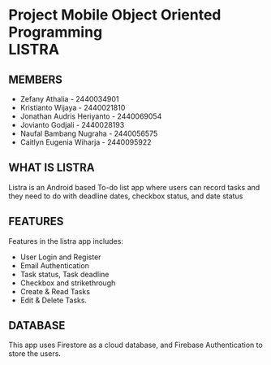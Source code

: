 <h1>Project Mobile Object Oriented Programming<br>
  LISTRA</h1>
  
<h2>MEMBERS</h2>

- Zefany Athalia - 2440034901
- Kristianto Wijaya - 2440021810
- Jonathan Audris Heriyanto - 2440069054
- Jovianto Godjali - 2440028193
-  Naufal Bambang Nugraha - 2440056575
- Caitlyn Eugenia Wiharja - 2440095922

<h2>WHAT IS LISTRA</h2>
Listra is an Android based To-do list app where users can record tasks and they need to do with deadline dates, checkbox status, and date status

<h2>FEATURES</h2>
Features in the listra app includes:
<ul>
<li>User Login and Register 
<li>Email Authentication 
<li>Task status, Task deadline 
<li>Checkbox and strikethrough 
<li>Create & Read Tasks 
<li>Edit & Delete Tasks.
</ul>

<h2>DATABASE</h2>
This app uses Firestore as a cloud database, and Firebase Authentication to store the users.

